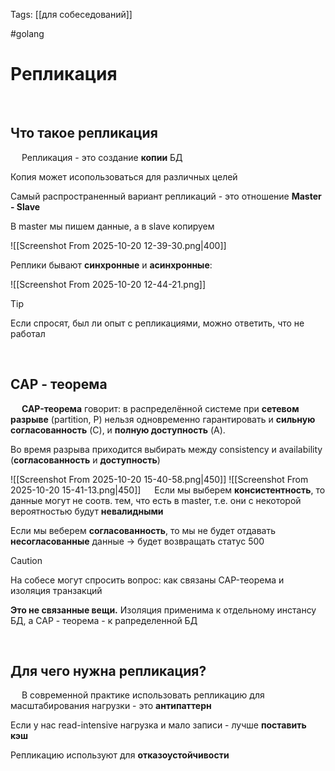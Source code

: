 Tags: [[для собеседований]]

#golang 



# Репликация
 
## Что такое репликация
 
Репликация - это создание **копии** БД

Копия может исопользоваться для различных целей
 

Самый распространенный вариант репликаций - это отношение **Master - Slave**

В master мы пишем данные, а в slave копируем

![[Screenshot From 2025-10-20 12-39-30.png|400]]
  

Реплики бывают **синхронные** и **асинхронные**:

![[Screenshot From 2025-10-20 12-44-21.png]]
 


> [!tip] 
> Если спросят, был ли опыт с репликациями, можно ответить, что не работал 

 
 
## CAP - теорема
 
**CAP-теорема** говорит: в распределённой системе при **сетевом разрыве** (partition, P) нельзя одновременно гарантировать и **сильную согласованность** (C), и **полную доступность** (A). 
 

Во время разрыва приходится выбирать между consistency и availability (**согласованность** и **доступность**)

![[Screenshot From 2025-10-20 15-40-58.png|450]]
![[Screenshot From 2025-10-20 15-41-13.png|450]]
 
Если мы выберем **консистентность**, то данные могут не соотв. тем, что есть в master, т.е. они с некоторой вероятностью будут **невалидными**

Если мы веберем **согласованность**, то мы не будет отдавать **несогласованные** данные -> будет возвращать статус 500
 
> [!caution] 
> На собесе могут спросить вопрос: как связаны CAP-теорема и изоляция транзакций
> 
> **Это не связанные вещи.** Изоляция применима к отдельному инстансу БД, а CAP - теорема - к рапределенной БД 


 
 
## Для чего нужна репликация?
 
В современной практике использовать репликацию для масштабирования нагрузки - это **антипаттерн**

Если у нас read-intensive нагрузка и мало записи - лучше **поставить кэш**
 

Репликацию используют для **отказоустойчивости**

